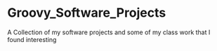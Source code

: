 # Groovy_Software_Projects
A Collection of my software projects and some of my class work that I found interesting 
